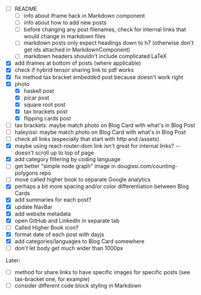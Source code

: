 * [ ] README
  * [ ] info about iframe hack in Markdown component
  * [ ] info about how to add new posts
  * [ ] before changing any post filenames, check for internal links that would change in markdown files
  * [ ] markdown posts only expect headings down to h7 (otherwise don't get ids attached in MarkdownComponent)
  * [ ] markdown headers shouldn't include complicated LaTeX
* [x] add iframes at bottom of posts (where applicable)
* [x] check if hybrid tensor sharing link to pdf works
* [x] fix method tax bracket embedded post because doesn't work right
* [x] photo
  * [x] haskell post
  * [x] picar post
  * [x] square root post
  * [x] tax brackets post
  * [x] flipping cards post
* [ ] tax brackets: maybe match photo on Blog Card with what's in Blog Post
* [ ] haleyissi: maybe match photo on Blog Card with what's in Blog Post
* [ ] check all links (especially that start with http and /assets)
* [x] maybe using react-router-dom link isn't great for internal links? -- doesn't scroll up to top of page
* [x] add category filtering by coding language
* [ ] get better "simple node graph" image in dougissi.com/counting-polygons repo
* [ ] move called higher book to separate Google analytics
* [x] perhaps a bit more spacing and/or color differentiation between Blog Cards
* [x] add summaries for each post?
* [x] update NavBar
* [x] add website metadata
* [x] open GitHub and LinkedIn in separate tab
* [ ] Called Higher Book icon?
* [x] format date of each post with dayjs
* [x] add categories/languages to Blog Card somewhere
* [ ] don't let body get much wider than 1000px

Later:
* [ ] method for share links to have specific images for specific posts (see tax-bracket one, for example)
* [ ] consider different code block styling in Markdown